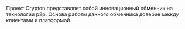 Проект Crypton представляет собой инновационный обменник на технологии p2p. 
Основа работы данного обменника доверие между клиентами и платформой. 


